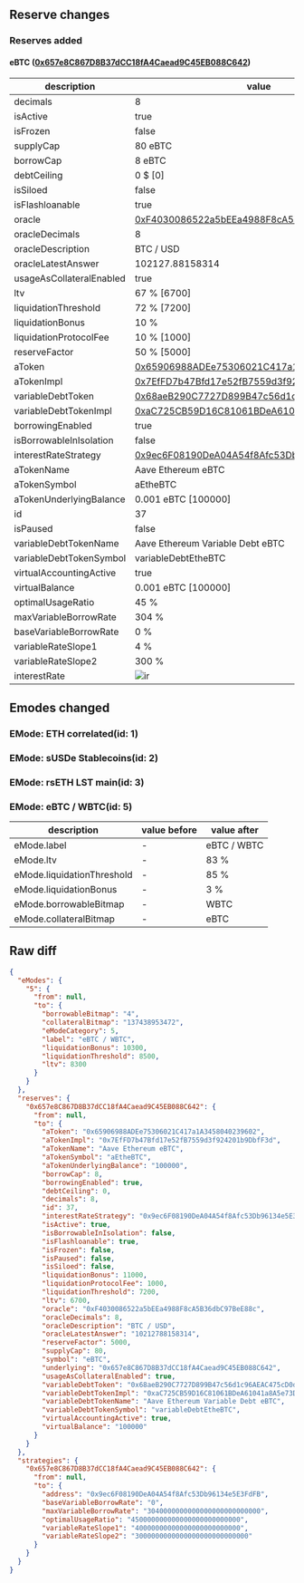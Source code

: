 ## Reserve changes

### Reserves added

#### eBTC ([0x657e8C867D8B37dCC18fA4Caead9C45EB088C642](https://etherscan.io/address/0x657e8C867D8B37dCC18fA4Caead9C45EB088C642))

| description | value |
| --- | --- |
| decimals | 8 |
| isActive | true |
| isFrozen | false |
| supplyCap | 80 eBTC |
| borrowCap | 8 eBTC |
| debtCeiling | 0 $ [0] |
| isSiloed | false |
| isFlashloanable | true |
| oracle | [0xF4030086522a5bEEa4988F8cA5B36dbC97BeE88c](https://etherscan.io/address/0xF4030086522a5bEEa4988F8cA5B36dbC97BeE88c) |
| oracleDecimals | 8 |
| oracleDescription | BTC / USD |
| oracleLatestAnswer | 102127.88158314 |
| usageAsCollateralEnabled | true |
| ltv | 67 % [6700] |
| liquidationThreshold | 72 % [7200] |
| liquidationBonus | 10 % |
| liquidationProtocolFee | 10 % [1000] |
| reserveFactor | 50 % [5000] |
| aToken | [0x65906988ADEe75306021C417a1A3458040239602](https://etherscan.io/address/0x65906988ADEe75306021C417a1A3458040239602) |
| aTokenImpl | [0x7EfFD7b47Bfd17e52fB7559d3f924201b9DbfF3d](https://etherscan.io/address/0x7EfFD7b47Bfd17e52fB7559d3f924201b9DbfF3d) |
| variableDebtToken | [0x68aeB290C7727D899B47c56d1c96AEAC475cD0dD](https://etherscan.io/address/0x68aeB290C7727D899B47c56d1c96AEAC475cD0dD) |
| variableDebtTokenImpl | [0xaC725CB59D16C81061BDeA61041a8A5e73DA9EC6](https://etherscan.io/address/0xaC725CB59D16C81061BDeA61041a8A5e73DA9EC6) |
| borrowingEnabled | true |
| isBorrowableInIsolation | false |
| interestRateStrategy | [0x9ec6F08190DeA04A54f8Afc53Db96134e5E3FdFB](https://etherscan.io/address/0x9ec6F08190DeA04A54f8Afc53Db96134e5E3FdFB) |
| aTokenName | Aave Ethereum eBTC |
| aTokenSymbol | aEtheBTC |
| aTokenUnderlyingBalance | 0.001 eBTC [100000] |
| id | 37 |
| isPaused | false |
| variableDebtTokenName | Aave Ethereum Variable Debt eBTC |
| variableDebtTokenSymbol | variableDebtEtheBTC |
| virtualAccountingActive | true |
| virtualBalance | 0.001 eBTC [100000] |
| optimalUsageRatio | 45 % |
| maxVariableBorrowRate | 304 % |
| baseVariableBorrowRate | 0 % |
| variableRateSlope1 | 4 % |
| variableRateSlope2 | 300 % |
| interestRate | ![ir](https://dash.onaave.com/api/static?variableRateSlope1=40000000000000000000000000&variableRateSlope2=3000000000000000000000000000&optimalUsageRatio=450000000000000000000000000&baseVariableBorrowRate=0&maxVariableBorrowRate=3040000000000000000000000000) |


## Emodes changed

### EMode: ETH correlated(id: 1)



### EMode: sUSDe Stablecoins(id: 2)



### EMode: rsETH LST main(id: 3)



### EMode: eBTC / WBTC(id: 5)

| description | value before | value after |
| --- | --- | --- |
| eMode.label | - | eBTC / WBTC |
| eMode.ltv | - | 83 % |
| eMode.liquidationThreshold | - | 85 % |
| eMode.liquidationBonus | - | 3 % |
| eMode.borrowableBitmap | - | WBTC |
| eMode.collateralBitmap | - | eBTC |


## Raw diff

```json
{
  "eModes": {
    "5": {
      "from": null,
      "to": {
        "borrowableBitmap": "4",
        "collateralBitmap": "137438953472",
        "eModeCategory": 5,
        "label": "eBTC / WBTC",
        "liquidationBonus": 10300,
        "liquidationThreshold": 8500,
        "ltv": 8300
      }
    }
  },
  "reserves": {
    "0x657e8C867D8B37dCC18fA4Caead9C45EB088C642": {
      "from": null,
      "to": {
        "aToken": "0x65906988ADEe75306021C417a1A3458040239602",
        "aTokenImpl": "0x7EfFD7b47Bfd17e52fB7559d3f924201b9DbfF3d",
        "aTokenName": "Aave Ethereum eBTC",
        "aTokenSymbol": "aEtheBTC",
        "aTokenUnderlyingBalance": "100000",
        "borrowCap": 8,
        "borrowingEnabled": true,
        "debtCeiling": 0,
        "decimals": 8,
        "id": 37,
        "interestRateStrategy": "0x9ec6F08190DeA04A54f8Afc53Db96134e5E3FdFB",
        "isActive": true,
        "isBorrowableInIsolation": false,
        "isFlashloanable": true,
        "isFrozen": false,
        "isPaused": false,
        "isSiloed": false,
        "liquidationBonus": 11000,
        "liquidationProtocolFee": 1000,
        "liquidationThreshold": 7200,
        "ltv": 6700,
        "oracle": "0xF4030086522a5bEEa4988F8cA5B36dbC97BeE88c",
        "oracleDecimals": 8,
        "oracleDescription": "BTC / USD",
        "oracleLatestAnswer": "10212788158314",
        "reserveFactor": 5000,
        "supplyCap": 80,
        "symbol": "eBTC",
        "underlying": "0x657e8C867D8B37dCC18fA4Caead9C45EB088C642",
        "usageAsCollateralEnabled": true,
        "variableDebtToken": "0x68aeB290C7727D899B47c56d1c96AEAC475cD0dD",
        "variableDebtTokenImpl": "0xaC725CB59D16C81061BDeA61041a8A5e73DA9EC6",
        "variableDebtTokenName": "Aave Ethereum Variable Debt eBTC",
        "variableDebtTokenSymbol": "variableDebtEtheBTC",
        "virtualAccountingActive": true,
        "virtualBalance": "100000"
      }
    }
  },
  "strategies": {
    "0x657e8C867D8B37dCC18fA4Caead9C45EB088C642": {
      "from": null,
      "to": {
        "address": "0x9ec6F08190DeA04A54f8Afc53Db96134e5E3FdFB",
        "baseVariableBorrowRate": "0",
        "maxVariableBorrowRate": "3040000000000000000000000000",
        "optimalUsageRatio": "450000000000000000000000000",
        "variableRateSlope1": "40000000000000000000000000",
        "variableRateSlope2": "3000000000000000000000000000"
      }
    }
  }
}
```